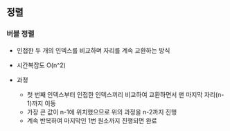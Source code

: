 ## 정렬

### 버블 정렬

- 인접한 두 개의 인덱스를 비교하며 자리를 계속 교환하는 방식
- 시간복잡도 O(n^2)

- 과정

  - 첫 번째 인덱스부터 인접한 인덱스끼리 비교하여 교환하면서 맨 마지막 자리(n-1)까지 이동
  - 가장 큰 값이 n-1에 위치했으므로 위의 과정을 n-2까지 진행
  - 계속 반복하여 마지막인 1번 원소까지 진행되면 완료

  

  
